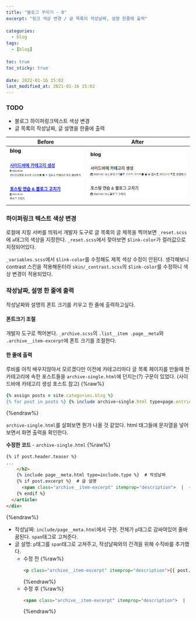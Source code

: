 ```yaml
---
title: "블로그 꾸미기 - 0"
excerpt: "링크 색상 변경 / 글 목록의 작성날짜, 설명 한줄에 출력"

categories:
  - blog
tags:
  - [blog]

toc: true
toc_sticky: true

date: 2022-01-16 15:02
last_modified_at: 2021-01-16 15:02
---
```


### TODO
* 블로그 하이퍼링크텍스트 색상 변경
* 글 목록의 작성날짜, 글 설명을 한줄에 출력

|**Before**|**After**|
|-------|------|
| ![수정전](/assets/images/post/220116/blog_deco_0_before.png) | ![수정후](/assets/images/post/220116/blog_deco_0_after.png) |

### 하이퍼링크 텍스트 색상 변경
 로컬에 지킬 서버를 띄워서 개발자 도구로 글 목록의 글 제목을 찍어보면 `_reset.scss`에 `a`태그의 색상을 지정한다. `_reset.scss`에서 찾아보면 `$link-color`가 컬러값으로 지정되어있다.

 `_variables.scss`에서 `$link-color`를 수정해도 제목 색상 수정이 안된다. 생각해보니 contrast 스킨을 적용해둔터라 `skin/_contrast.scss`의 `$link-color`를 수정하니 색상 변경이 적용되었다.

### 작성날짜, 설명 한 줄에 출력
작성날짜와 설명의 폰트 크기를 키우고 한 줄에 출력하고싶다.

#### 폰트크기 조절
개발자 도구로 찍어본다. `_archive.scss`의 `.list__item .page__meta`와 `.archive__item-excerpt`에 폰트 크기를 조절한다.

#### 한 줄에 출력
루비를 아직 배우지않아서 모르겠다만 이전에 카테고리마다 글 목록 페이지를 만들때 한 카테고리에 속한 포스트들을 `archive-single.html`에 던지는(?) 구문이 있었다. (사이드바에 카테고리 생성 포스트 참고)
{%raw%}
```ruby
{% assign posts = site.categories.blog %}
{% for post in posts %} {% include archive-single.html type=page.entries_layout %} {% endfor %}
```
{%endraw%}

`archive-single.html`를 살펴보면 뭔가 나올 것 같았다. html 태그들에 문자열을 넣어보면서 화면 출력을 확인한다.

**수정한 코드** - `archive-single.html`
{%raw%}
```html
{% if post.header.teaser %}
...
    </h2>
    {% include page__meta.html type=include.type %}  # 작성날짜
    {% if post.excerpt %}  # 글 설명
      <span class="archive__item-excerpt" itemprop="description">  |  {{ post.excerpt | markdownify | strip_html | truncate: 160 }}</span>
    {% endif %}
  </article>
</div>
```
{%endraw%}

* 작성날짜: `include/page__meta.html`에서 구현. 전체가 `p`태그로 감싸여있어 줄바꿈된다. `span`태그로 고쳐준다.
* 글 설명: `p`태그를 `span`태그로 고쳐주고, 작성날짜와의 간격을 위해 수직바를 추가했다.
  * 수정 전
    {%raw%}
    ```html
    <p class="archive__item-excerpt" itemprop="description">{{ post.excerpt | markdownify | strip_html | truncate: 160 }}</p>
    ```
    {%endraw%}
  * 수정 후
    {%raw%}
    ```html
    <span class="archive__item-excerpt" itemprop="description">  |  {{ post.excerpt | markdownify | strip_html | truncate: 160 }}</span>
    ```
    {%endraw%}


